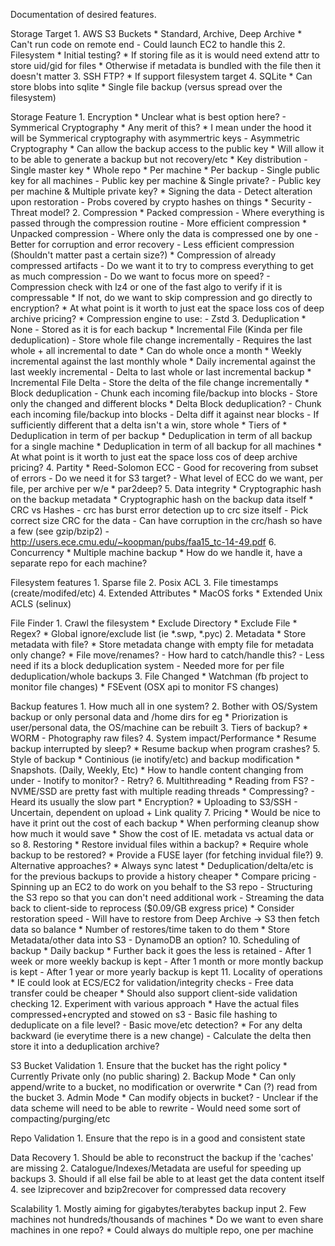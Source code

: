 Documentation of desired features.

Storage Target
	1. AWS S3 Buckets
		* Standard, Archive, Deep Archive
		* Can't run code on remote end
			- Could launch EC2 to handle this
	2. Filesystem
		* Initial testing?
		* If storing file as it is would need extend attr to store uid/gid for files
		* Otherwise if metadata is bundled with the file then it doesn't matter
	3. SSH FTP?
		* If support filesystem target
	4. SQLite
		* Can store blobs into sqlite
		* Single file backup (versus spread over the filesystem)

Storage Feature
	1. Encryption
		* Unclear what is best option here?
			- Symmerical Cryptography
				* Any merit of this?
				* I mean under the hood it will be Symmerical cryptography with asymmertric keys
			- Asymmetric Cryptography
				* Can allow the backup access to the public key
				* Will allow it to be able to generate a backup but not recovery/etc
		* Key distribution
			- Single master key
				* Whole repo
				* Per machine
				* Per backup
			- Single public key for all machines
			- Public key per machine & Single private?
			- Public key per machine & Multiple private key?
		* Signing the data
			- Detect alteration upon restoration
			- Probs covered by crypto hashes on things
		* Security
			- Threat model?
	2. Compression
		* Packed compression
			- Where everything is passed through the compression routine
			- More efficient compression
		* Unpacked compression
			- Where only the data is compressed one by one
			- Better for corruption and error recovery
			- Less efficient compression (Shouldn't matter past a certain size?)
		* Compression of already compressed artifacts
			- Do we want it to try to compress everything to get as much compression
			- Do we want to focus more on speed?
			- Compression check with lz4 or one of the fast algo to verify if it is compressable
				* If not, do we want to skip compression and go directly to encryption?
		* At what point is it worth to just eat the space loss cos of deep archive pricing?
		* Compression engine to use:
			- Zstd
	3. Deduplication
		* None
			- Stored as it is for each backup
		* Incremental File (Kinda per file deduplication)
			- Store whole file change incrementally
			- Requires the last whole + all incremental to date
				* Can do whole once a month
				* Weekly incremental against the last monthly whole
				* Daily incremental against the last weekly incremental
			- Delta to last whole or last incremental backup
		* Incremental File Delta
			- Store the delta of the file change incrementally
		* Block deduplication
			- Chunk each incoming file/backup into blocks
			- Store only the changed and different blocks * Delta Block deduplication?
			- Chunk each incoming file/backup into blocks
			- Delta diff it against near blocks
			- If sufficiently different that a delta isn't a win, store whole
		* Tiers of
			* Deduplication in term of per backup
			* Deduplication in term of all backup for a single machine
			* Deduplication in term of all backup for all machines
		* At what point is it worth to just eat the space loss cos of deep archive pricing?
	4. Partity
		* Reed-Solomon ECC
			- Good for recovering from subset of errors
			- Do we need it for S3 target?
			- What level of ECC do we want, per file, per archive per w/e
		* par2deep?
	5. Data integrity
		* Cryptographic hash on the backup metadata
		* Cryptographic hash on the backup data itself
		* CRC vs Hashes
			- crc has burst error detection up to crc size itself
			- Pick correct size CRC for the data
			- Can have corruption in the crc/hash so have a few (see gzip/bzip2)
			- http://users.ece.cmu.edu/~koopman/pubs/faa15_tc-14-49.pdf
	6. Concurrency
		* Multiple machine backup
		* How do we handle it, have a separate repo for each machine?

Filesystem features
	1. Sparse file
	2. Posix ACL
	3. File timestamps (create/modifed/etc)
	4. Extended Attributes
		* MacOS forks
		* Extended Unix ACLS (selinux)

File Finder
	1. Crawl the filesystem
		* Exclude Directory
		* Exclude File
		* Regex?
		* Global ignore/exclude list (ie *.swp, *.pyc)
	2. Metadata
		* Store metadata with file?
		* Store metadata change with empty file for metadata only change?
		* File move/renames?
			- How hard to catch/handle this?
			- Less need if its a block deduplication system
			- Needed more for per file deduplication/whole backups
	3. File Changed
		* Watchman (fb project to monitor file changes)
		* FSEvent (OSX api to monitor FS changes)

Backup features
	1. How much all in one system?
	2. Bother with OS/System backup or only personal data and /home dirs for eg
		* Priorization is user/personal data, the OS/machine can be rebuilt
	3. Tiers of backup?
		* WORM - Photography raw files?
	4. System impact/Performance
		* Resume backup interrupted by sleep?
		* Resume backup when program crashes?
	5. Style of backup
		* Continious (ie inotify/etc) and backup modification
		* Snapshots. (Daily, Weekly, Etc)
		* How to handle content changing from under
			- Inotify to monitor?
			- Retry?
	6. Multithreading
		* Reading from FS?
			- NVME/SSD are pretty fast with multiple reading threads
		* Compressing?
			- Heard its usually the slow part
		* Encryption?
		* Uploading to S3/SSH
			- Uncertain, dependent on upload + Link quality
	7. Pricing
		* Would be nice to have it print out the cost of each backup
		* When performing cleanup show how much it would save
		* Show the cost of IE. metadata vs actual data or so
	8. Restoring
		* Restore invidual files within a backup?
		* Require whole backup to be restored?
		* Provide a FUSE layer (for fetching invidual file?)
	9. Alternative approaches?
		* Always sync latest
		* Deduplication/delta/etc is for the previous backups to provide a history cheaper
		* Compare pricing
			- Spinning up an EC2 to do work on you behalf to the S3 repo
			- Structuring the S3 repo so that you can don't need additional work
			- Streaming the data back to client-side to reprocess ($0.09/GB exgress price)
		* Consider restoration speed
			- Will have to restore from Deep Archive -> S3 then fetch data so balance
				* Number of restores/time taken to do them
		* Store Metadata/other data into S3
			- DynamoDB an option?
	10. Scheduling of backup
		* Daily backup
		* Further back it goes the less is retained
			- After 1 week or more weekly backup is kept
			- After 1 month or more montly backup is kept
			- After 1 year or more yearly backup is kept
	11. Locality of operations
		* IE could look at ECS/EC2 for validation/integrity checks
			- Free data transfer could be cheaper
		* Should also support client-side validation checking
	12. Experiment with various approach
		* Have the actual files compressed+encrypted and stowed on s3
			- Basic file hashing to deduplicate on a file level?
			- Basic move/etc detection?
		* For any delta backward (ie everytime there is a new change)
			- Calculate the delta then store it into a deduplication archive?

S3 Bucket Validation
	1. Ensure that the bucket has the right policy
		* Currently Private only (no public sharing)
	2. Backup Mode
		* Can only append/write to a bucket, no modification or overwrite
		* Can (?) read from the bucket
	3. Admin Mode
		* Can modify objects in bucket?
			- Unclear if the data scheme will need to be able to rewrite
			- Would need some sort of compacting/purging/etc

Repo Validation
	1. Ensure that the repo is in a good and consistent state

Data Recovery
	1. Should be able to reconstruct the backup if the 'caches' are missing
	2. Catalogue/Indexes/Metadata are useful for speeding up backups
	3. Should if all else fail be able to at least get the data content itself
	4. see lziprecover and bzip2recover for compressed data recovery

Scalability
	1. Mostly aiming for gigabytes/terabytes backup input
	2. Few machines not hundreds/thousands of machines
		* Do we want to even share machines in one repo?
		* Could always do multiple repo, one per machine

